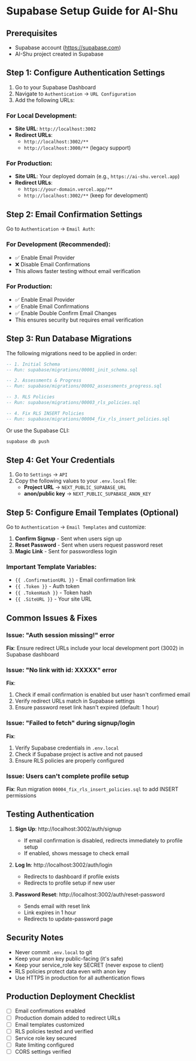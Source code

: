 # Supabase Setup Guide for AI-Shu

## Prerequisites
- Supabase account (https://supabase.com)
- AI-Shu project created in Supabase

## Step 1: Configure Authentication Settings

1. Go to your Supabase Dashboard
2. Navigate to `Authentication` → `URL Configuration`
3. Add the following URLs:

### For Local Development:
- **Site URL**: `http://localhost:3002`
- **Redirect URLs**:
  - `http://localhost:3002/**`
  - `http://localhost:3000/**` (legacy support)

### For Production:
- **Site URL**: Your deployed domain (e.g., `https://ai-shu.vercel.app`)
- **Redirect URLs**:
  - `https://your-domain.vercel.app/**`
  - `http://localhost:3002/**` (keep for development)

## Step 2: Email Confirmation Settings

Go to `Authentication` → `Email Auth`:

### For Development (Recommended):
- ✅ Enable Email Provider
- ❌ Disable Email Confirmations
- This allows faster testing without email verification

### For Production:
- ✅ Enable Email Provider
- ✅ Enable Email Confirmations
- ✅ Enable Double Confirm Email Changes
- This ensures security but requires email verification

## Step 3: Run Database Migrations

The following migrations need to be applied in order:

```sql
-- 1. Initial Schema
-- Run: supabase/migrations/00001_init_schema.sql

-- 2. Assessments & Progress
-- Run: supabase/migrations/00002_assessments_progress.sql

-- 3. RLS Policies
-- Run: supabase/migrations/00003_rls_policies.sql

-- 4. Fix RLS INSERT Policies
-- Run: supabase/migrations/00004_fix_rls_insert_policies.sql
```

Or use the Supabase CLI:
```bash
supabase db push
```

## Step 4: Get Your Credentials

1. Go to `Settings` → `API`
2. Copy the following values to your `.env.local` file:
   - **Project URL** → `NEXT_PUBLIC_SUPABASE_URL`
   - **anon/public key** → `NEXT_PUBLIC_SUPABASE_ANON_KEY`

## Step 5: Configure Email Templates (Optional)

Go to `Authentication` → `Email Templates` and customize:

1. **Confirm Signup** - Sent when users sign up
2. **Reset Password** - Sent when users request password reset
3. **Magic Link** - Sent for passwordless login

### Important Template Variables:
- `{{ .ConfirmationURL }}` - Email confirmation link
- `{{ .Token }}` - Auth token
- `{{ .TokenHash }}` - Token hash
- `{{ .SiteURL }}` - Your site URL

## Common Issues & Fixes

### Issue: "Auth session missing!" error
**Fix**: Ensure redirect URLs include your local development port (3002) in Supabase dashboard

### Issue: "No link with id: XXXXX" error
**Fix**:
1. Check if email confirmation is enabled but user hasn't confirmed email
2. Verify redirect URLs match in Supabase settings
3. Ensure password reset link hasn't expired (default: 1 hour)

### Issue: "Failed to fetch" during signup/login
**Fix**:
1. Verify Supabase credentials in `.env.local`
2. Check if Supabase project is active and not paused
3. Ensure RLS policies are properly configured

### Issue: Users can't complete profile setup
**Fix**: Run migration `00004_fix_rls_insert_policies.sql` to add INSERT permissions

## Testing Authentication

1. **Sign Up**: http://localhost:3002/auth/signup
   - If email confirmation is disabled, redirects immediately to profile setup
   - If enabled, shows message to check email

2. **Log In**: http://localhost:3002/auth/login
   - Redirects to dashboard if profile exists
   - Redirects to profile setup if new user

3. **Password Reset**: http://localhost:3002/auth/reset-password
   - Sends email with reset link
   - Link expires in 1 hour
   - Redirects to update-password page

## Security Notes

- Never commit `.env.local` to git
- Keep your anon key public-facing (it's safe)
- Keep your service_role key SECRET (never expose to client)
- RLS policies protect data even with anon key
- Use HTTPS in production for all authentication flows

## Production Deployment Checklist

- [ ] Email confirmations enabled
- [ ] Production domain added to redirect URLs
- [ ] Email templates customized
- [ ] RLS policies tested and verified
- [ ] Service role key secured
- [ ] Rate limiting configured
- [ ] CORS settings verified
